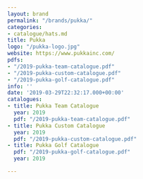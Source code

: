 ```yaml
---
layout: brand
permalink: "/brands/pukka/"
categories:
- catalogue/hats.md
title: Pukka
logo: "/pukka-logo.jpg"
website: https://www.pukkainc.com/
pdfs:
- "/2019-pukka-team-catalogue.pdf"
- "/2019-pukka-custom-catalogue.pdf"
- "/2019-pukka-golf-catalogue.pdf"
info: ''
date: '2019-03-29T22:32:17.000+00:00'
catalogues:
- title: Pukka Team Catalogue
  year: 2019
  pdf: "/2019-pukka-team-catalogue.pdf"
- title: Pukka Custom Catalogue
  year: 2019
  pdf: "/2019-pukka-custom-catalogue.pdf"
- title: Pukka Golf Catalogue
  pdf: "/2019-pukka-golf-catalogue.pdf"
  year: 2019

---
```

